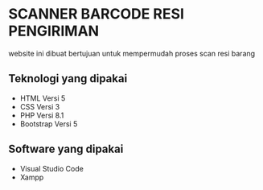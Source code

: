 # SCANNER BARCODE RESI PENGIRIMAN

website ini dibuat bertujuan untuk mempermudah proses scan resi barang

## Teknologi yang dipakai

- HTML Versi 5
- CSS Versi 3
- PHP Versi 8.1
- Bootstrap Versi 5

## Software yang dipakai 

- Visual Studio Code
- Xampp
